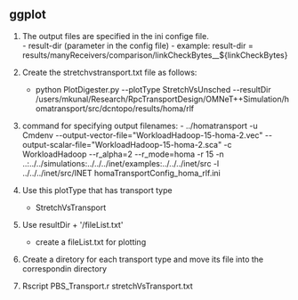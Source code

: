  ## ggplot 
  1. The output files are specified in the ini confige file.   
    - result-dir (parameter in the config file)
    - example: result-dir = results/manyReceivers/comparison/linkCheckBytes__${linkCheckBytes}

  2. Create the stretchvstransport.txt file as follows:
  
     - python PlotDigester.py --plotType StretchVsUnsched --resultDir /users/mkunal/Research/RpcTransportDesign/OMNeT++Simulation/homatransport/src/dcntopo/results/homa/rlf
  
  3. command for specifying output filenames: 
    - ../homatransport -u Cmdenv --output-vector-file="WorkloadHadoop-15-homa-2.vec" --output-scalar-file="WorkloadHadoop-15-homa-2.sca" -c WorkloadHadoop  --r_alpha=2 --r_mode=homa -r 15 -n ..:../../simulations:../../../inet/examples:../../../inet/src -l ../../../inet/src/INET homaTransportConfig_homa_rlf.ini 
  
  
  
  1. Use this plotType that has transport type 
     - StretchVsTransport
  2. Use resultDir + '/fileList.txt' 
     - create a fileList.txt for plotting  
  3. Create a diretory for each transport type and move its file into the correspondin directory 
        
  4.  Rscript PBS_Transport.r stretchVsTransport.txt
